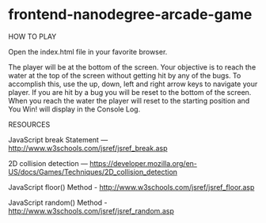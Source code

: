 frontend-nanodegree-arcade-game
===============================

HOW TO PLAY

Open the index.html file in your favorite browser.

The player will be at the bottom of the screen. Your objective is to reach the water at the top of the screen without getting hit by any of the bugs. To accomplish this, use the up, down, left and right arrow keys to navigate your player. If you are hit by a bug you will be reset to the bottom of the screen. When you reach the water the player will reset to the starting position and You Win! will display in the Console Log.

RESOURCES

JavaScript break Statement — http://www.w3schools.com/jsref/jsref_break.asp

2D collision detection — https://developer.mozilla.org/en-US/docs/Games/Techniques/2D_collision_detection

JavaScript floor() Method - http://www.w3schools.com/jsref/jsref_floor.asp

JavaScript random() Method - http://www.w3schools.com/jsref/jsref_random.asp



